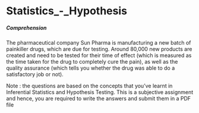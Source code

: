 # Statistics_-_Hypothesis

##### Comprehension

The pharmaceutical company Sun Pharma is manufacturing a new batch of painkiller drugs, which are due for testing. Around 80,000 new products are created and need to be tested for their time of effect (which is measured as the time taken for the drug to completely cure the pain), as well as the quality assurance (which tells you whether the drug was able to do a satisfactory job or not).

Note : the questions are based on the concepts that you’ve learnt in Inferential Statistics and Hypothesis Testing. 
       This is a subjective assignment and hence, you are required to write the answers and submit them in a PDF file
